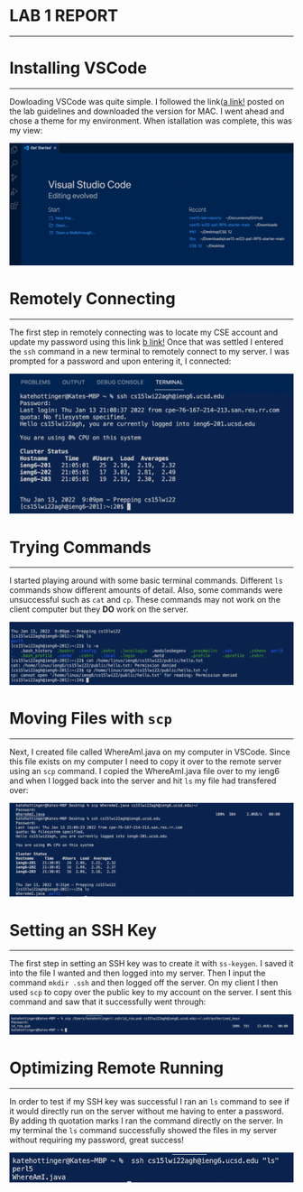 # LAB 1 REPORT
---
                                                                 
# Installing VSCode
---
Dowloading VSCode was quite simple. I followed the link([a link!](https://code.visualstudio.com/) posted on the lab guidelines and downloaded the version for MAC. I went ahead and chose
a theme for my environment. When istallation was complete, this was my view:

![Image](sc1.png)

# Remotely Connecting
---
The first step in remotely connecting was to locate my CSE account and update my password using this link [b link!](https://sdacs.ucsd.edu/~icc/index.php) Once that was settled I entered the `ssh` command in a new terminal to remotely connect to my server. I was prompted for a password and upon entering it, I connected:

![Image](sc2.png)

# Trying Commands
---
I started playing around with some basic terminal commands. Different `ls` commands show different amounts of detail. Also, some commands
were unsuccessful such as `cat` and `cp`. These commands may not work on the client computer but they **DO** work on the server.

![Image](sc3.png)

# Moving Files with `scp`
---
Next, I created file called WhereAmI.java on my computer in VSCode. Since this file exists on my computer I need to copy it over to the remote
server using an `scp` command. I copied the WhereAmI.java file over to my ieng6 and when I logged back into the server and hit `ls` my file
had transfered over:

![Image](sc4.png)

# Setting an SSH Key
---
The first step in setting an SSH key was to create it with `ss-keygen`. I saved it into the file I wanted and then logged into my server. Then
I input the command `mkdir .ssh` and then logged off the server. On my client I then used `scp` to copy over the public key to my account on the
server. I sent this command and saw that it successfully went through:

![Image](sc5.png)

# Optimizing Remote Running
---
In order to test if my SSH key was successful I ran an `ls` command to see if it would directly run on the server without me having to enter a password. By adding th quotation marks I ran the command directly on the server. In my terminal the `ls` command successfully showed the files in 
my server without requiring my password, great success!

![Image](sc6.png)


